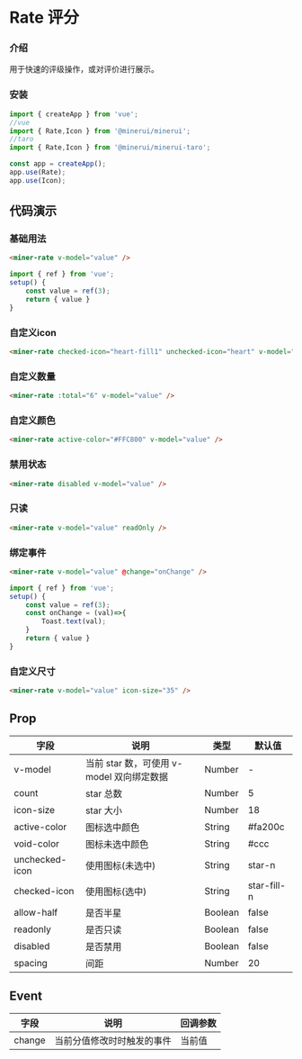 # Rate 评分

### 介绍

用于快速的评级操作，或对评价进行展示。

### 安装

``` javascript
import { createApp } from 'vue';
//vue
import { Rate,Icon } from '@minerui/minerui';
//taro
import { Rate,Icon } from '@minerui/minerui-taro';

const app = createApp();
app.use(Rate);
app.use(Icon);
```

## 代码演示

### 基础用法

``` html
<miner-rate v-model="value" />
```

``` javascript
import { ref } from 'vue';
setup() {
    const value = ref(3);
    return { value }
}
```

### 自定义icon

``` html
<miner-rate checked-icon="heart-fill1" unchecked-icon="heart" v-model="value" />
```

### 自定义数量

``` html
<miner-rate :total="6" v-model="value" />
```

### 自定义颜色

``` html
<miner-rate active-color="#FFC800" v-model="value" />
```

### 禁用状态

``` html
<miner-rate disabled v-model="value" />
```

### 只读

``` html
<miner-rate v-model="value" readOnly />
```
### 绑定事件

``` html
<miner-rate v-model="value" @change="onChange" />
```
``` javascript
import { ref } from 'vue';
setup() {
    const value = ref(3);
    const onChange = (val)=>{
        Toast.text(val);
    }
    return { value }
}
```
### 自定义尺寸

``` html
<miner-rate v-model="value" icon-size="35" />
```



## Prop

| 字段           | 说明                                      | 类型    | 默认值      |
|----------------|-------------------------------------------|---------|-------------|
| v-model        | 当前 star 数，可使用 v-model 双向绑定数据 | Number  | -           |
| count          | star 总数                                 | Number  | 5           |
| icon-size      | star 大小                                 | Number  | 18          |
| active-color   | 图标选中颜色                              | String  | #fa200c     |
| void-color     | 图标未选中颜色                            | String  | #ccc        |
| unchecked-icon | 使用图标(未选中)                          | String  | star-n      |
| checked-icon   | 使用图标(选中)                            | String  | star-fill-n |
| allow-half     | 是否半星                                  | Boolean | false       |
| readonly       | 是否只读                                  | Boolean | false       |
| disabled       | 是否禁用                                  | Boolean | false       |
| spacing        | 间距                                      | Number  | 20          |

## Event
| 字段   | 说明                       | 回调参数 |
|--------|----------------------------|----------|
| change | 当前分值修改时时触发的事件 | 当前值   |